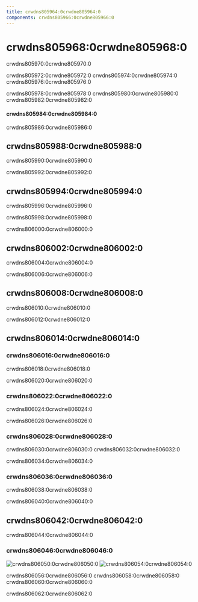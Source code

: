 ```yaml
---
title: crwdns805964:0crwdne805964:0
components: crwdns805966:0crwdne805966:0
---
```

# crwdns805968:0crwdne805968:0

<p class="description">crwdns805970:0crwdne805970:0</p>

crwdns805972:0crwdne805972:0 crwdns805974:0crwdne805974:0 crwdns805976:0crwdne805976:0

crwdns805978:0crwdne805978:0 crwdns805980:0crwdne805980:0 crwdns805982:0crwdne805982:0

#### crwdns805984:0crwdne805984:0

crwdns805986:0crwdne805986:0

## crwdns805988:0crwdne805988:0

crwdns805990:0crwdne805990:0

crwdns805992:0crwdne805992:0

## crwdns805994:0crwdne805994:0

crwdns805996:0crwdne805996:0

crwdns805998:0crwdne805998:0

crwdns806000:0crwdne806000:0

## crwdns806002:0crwdne806002:0

crwdns806004:0crwdne806004:0

crwdns806006:0crwdne806006:0

## crwdns806008:0crwdne806008:0

crwdns806010:0crwdne806010:0

crwdns806012:0crwdne806012:0

## crwdns806014:0crwdne806014:0

### crwdns806016:0crwdne806016:0

crwdns806018:0crwdne806018:0

crwdns806020:0crwdne806020:0

### crwdns806022:0crwdne806022:0

crwdns806024:0crwdne806024:0

crwdns806026:0crwdne806026:0

### crwdns806028:0crwdne806028:0

crwdns806030:0crwdne806030:0 crwdns806032:0crwdne806032:0

crwdns806034:0crwdne806034:0

### crwdns806036:0crwdne806036:0

crwdns806038:0crwdne806038:0

crwdns806040:0crwdne806040:0

## crwdns806042:0crwdne806042:0

crwdns806044:0crwdne806044:0

### crwdns806046:0crwdne806046:0

![crwdns806050:0crwdne806050:0](crwdns806048:0crwdne806048:0) ![crwdns806054:0crwdne806054:0](crwdns806052:0crwdne806052:0)

crwdns806056:0crwdne806056:0 crwdns806058:0crwdne806058:0 crwdns806060:0crwdne806060:0

crwdns806062:0crwdne806062:0